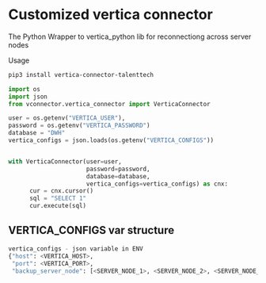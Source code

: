 Customized vertica connector 
==========

The Python Wrapper to vertica_python lib for reconnectiong across server nodes


Usage
```sh
pip3 install vertica-connector-talenttech
```

```python
import os
import json
from vconnector.vertica_connector import VerticaConnector

user = os.getenv("VERTICA_USER"),
password = os.getenv("VERTICA_PASSWORD")
database = "DWH"
vertica_configs = json.loads(os.getenv("VERTICA_CONFIGS"))


with VerticaConnector(user=user, 
                      password=password, 
                      database=database, 
                      vertica_configs=vertica_configs) as cnx:
      cur = cnx.cursor()
      sql = "SELECT 1"
      cur.execute(sql)
```

VERTICA_CONFIGS var structure
-------------
```sh
vertica_configs - json variable in ENV
{"host": <VERTICA_HOST>,
 "port": <VERTICA_PORT>,
 "backup_server_node": [<SERVER_NODE_1>, <SERVER_NODE_2>, <SERVER_NODE_3>}
```
